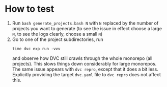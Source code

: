 # How to test

1. Run `bash generate_projects.bash N` with `N` replaced by the number of projects you want to generate (to see the issue in effect choose a large `N`, to see the logs clearly, choose a small `N`)
1. Go to one of the project subdirectories, run
    ```
    time dvc exp run -vvv
    ```
    and observe how DVC still crawls through the whole monorepo (all projects). This slows things down considerably for large monorepos. The same issue appears with `dvc repro`, except that it does a bit less. Explicitly providing the target `dvc.yaml` file to `dvc repro` does not affect this.